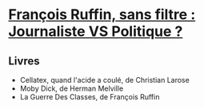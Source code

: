 # [François Ruffin, sans filtre : Journaliste VS Politique ?](https://thinkerview.com/francois-ruffin-sans-filtre-journaliste-vs-politique/)

## Livres
- Cellatex, quand l'acide a coulé, de Christian Larose
- Moby Dick, de Herman Melville
- La Guerre Des Classes, de François Ruffin
